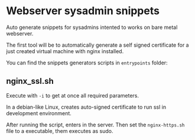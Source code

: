 # Webserver sysadmin snippets

Auto generate snippets for sysadmins intented to works on bare metal webserver.

The first tool will be to automatically generate a self signed certificate for a just created virtual machine with nginx installed.

You can find the snippets generators scripts in `entrypoints` folder:

## nginx_ssl.sh

Execute with `-i` to get at once all required parameters.

In a debian-like Linux, creates auto-signed certificate to run ssl in development environment.

After running the script, enters in the server. Then set the `nginx-https.sh` file to a executable, them executes as sudo.
